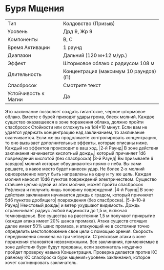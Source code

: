 
# Буря Мщения

| | |
|---|---|
|Тип|Колдовство (Призыв)|
|Уровень| Дрд 9, Жр 9|
|Компоненты| В, С|
|Время Активации| 1 раунд|
|Диапазон| Дальний (120 м+12 м/ур.)|
|Эффект| Штормовое облако с радиусом 108 м|
|Длительность| Концентрация (максимум 10 раундов) (П)|
|Спасбросок| Смотрите текст|
|Устойчивость к Магии| Да|

Это заклинание позволяет создать гигантское, черное штормовое облако. Вместе с бурей приходят удары грома, блеск молний. Каждое существо оказавшееся в зоне поражения облака, должно пройти спасбросок Стойкости или оглохнуть на 1d4×10 минут. Если вам не удается удержать концентрацию над заклинанием, то заклинание оканчивается. Если же вы продолжаете контролировать концентрацию, то оно вызывает дополнительные эффекты, которые описаны ниже. Каждый из эффектов происходит в ваш ход. |2-й Раунд| В зоне действия заклинания начинается кислотный дождь,| который причиняет 1d6 повреждений кислотой (без спасброска) |3-й Раунд| Вы призываете 6 зарядов| молний которые обрушиваются прямо с неба. Вы сами решаете, в какое место будет нанесен удар. Не более 2-х молний одновременно могут быть направлены на одну и ту же цель. Каждая молния наносит 10d6 пунктов повреждений электричеством. Существо ставшее целью одной из этих молний, может пройти спасбросок Рефлекса и получить лишь половину повреждений. |4-й Раунд| В зоне действия заклинания начинается дождь с градом, который причиняет 5d6 пунктов дробящего| повреждения (без спасброска). |5-й–10-й Раунд| Неистовый дождь| и ветер ухудшают видимость. Дождь ограничивает радиус любой видимости до 1,5 м, включая темновиденье. Все существа на расстоянии 1,5 м получают прикрытие (каждая атака имеет 20% шанса промаха). Атака существ стоящих далее имеет 50% шанс промаха, и атакующий не в состоянии точно определить местоположение свое цели с помощью зрения. Скорость передвижения снижена на три четверти. Стрелковые атаки в зоне поражения становятся невозможными. Все заклинания, применяемые в зоне действия бури будут прерваны, если заклинатель неудачно пройдет проверку навыка Концентрация. Проверка делается против КС равному КС спасброска бури мщения+уровень заклинания, которое хочет сактивировать заклинатель.